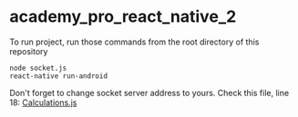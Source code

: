 # academy_pro_react_native_2
To run project, run those commands from the root directory of this repository
```
node socket.js
react-native run-android
```

Don't forget to change socket server address to yours. Check this file, line 18:
[Calculations.js](https://github.com/oleh-soseniuk/academy_pro_react_native_2/blob/master/app/views/Calculations.js)

